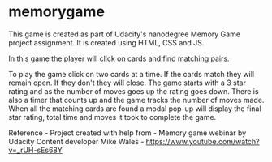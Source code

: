 # memorygame

This game is created as part of Udacity's nanodegree Memory Game project assignment. It is created using HTML, CSS and JS. 

In this game the player will click on cards and find matching pairs. 

To play the game click on two cards at a time. If the cards match they will remain open. If they don't they will close. The game starts with a 3 star rating and as the number of moves goes up the rating goes down. There is also a timer that counts up and the game tracks the number of moves made. When all the matching cards are found a modal pop-up will display the final star rating, total time and moves it took to complete the game. 

Reference - 
Project created with help from - 
Memory game webinar by Udacity Content developer Mike Wales - https://www.youtube.com/watch?v=_rUH-sEs68Y
